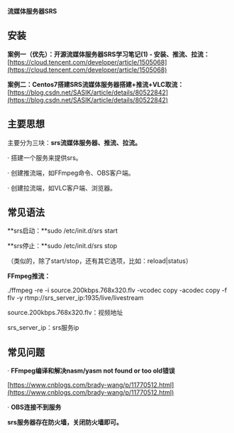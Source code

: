 **流媒体服务器SRS**

## **安装**

**案例一（优先）：开源流媒体服务器SRS学习笔记(1) - 安装、推流、拉流：**[https://cloud.tencent.com/developer/article/1505068](https://cloud.tencent.com/developer/article/1505068)

**案例二：Centos7搭建SRS流媒体服务器搭建+推流+VLC取流：**[https://blog.csdn.net/SASIK/article/details/80522842](https://blog.csdn.net/SASIK/article/details/80522842)

## **主要思想**

主要分为三块：**srs流媒体服务器、推流、拉流。**

· 搭建一个服务来提供srs。

· 创建推流端，如FFmpeg命令、OBS客户端。

· 创建拉流端，如VLC客户端、浏览器。

## **常见语法**

**srs启动：**sudo /etc/init.d/srs start

**srs停止：**sudo /etc/init.d/srs stop

（类似的，除了start/stop，还有其它选项，比如：reload|status）

**FFmpeg推流：**

./ffmpeg -re -i source.200kbps.768x320.flv -vcodec copy -acodec copy -f flv -y rtmp://srs\_server\_ip:1935/live/livestream

source.200kbps.768x320.flv：视频地址

srs\_server\_ip：srs服务ip

## **常见问题**

· **FFmpeg编译和解决nasm/yasm not found or too old错误**

[https://www.cnblogs.com/brady-wang/p/11770512.html](https://www.cnblogs.com/brady-wang/p/11770512.html)

· **OBS连接不到服务**

**srs服务器存在防火墙，关闭防火墙即可。**
